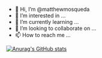 - 👋 Hi, I’m @matthewmosqueda
- 👀 I’m interested in ...
- 🌱 I’m currently learning ...
- 💞️ I’m looking to collaborate on ...
- 📫 How to reach me ...

[![Anurag's GitHub stats](https://github-readme-stats.vercel.app/api?username=anuraghazra)](https://github.com/anuraghazra/github-readme-stats)

<!---
matthewmosqueda/matthewmosqueda is a ✨ special ✨ repository because its `README.md` (this file) appears on your GitHub profile.
You can click the Preview link to take a look at your changes.
--->
